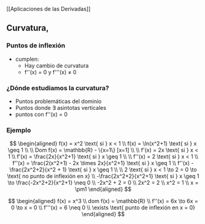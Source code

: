 [[Aplicaciones de las Derivadas]]

## Curvatura, 

### Puntos de inflexión

- cumplen:
	- Hay cambio de curvatura
	- f''(x) = 0 y f'''(x) $\neq$ 0

### ¿Dónde estudiamos la curvatura?

- Puntos problemáticas del dominio
- Puntos donde $\exists$ asintotas verticales
- puntos con f''(x) = 0

### Ejemplo

$$
\begin{aligned}
f(x) = x^2 \text{ si } x < 1 \\
f(x) = \ln(x^2+1) \text{ si } x \geq 1 \\
\\
Dom f(x) = \mathbb{R} - \{x=1\} [x=1] \\
\\
f'(x) = 2x \text{ si } x < 1 \\
f'(x) = \frac{2x}{x^2+1} \text{ si } x \geq 1 \\
\\
f''(x) = 2 \text{ si } x < 1 \\
f''(x) = \frac{2(x^2+1) - 2x \times 2x}{x^2+1} \text{ si } x \geq 1 \\
f''(x) -\frac{2x^2+2}{x^2 + 1} \text{ si } x \geq 1 \\
\\
2 \text{ si } x < 1 \to 2 = 0 \to \text{ no punto de inflexión en x} \\
-\frac{2x^2+2}{x^2+1} \text{ si } x \geq 1 \to \frac{-2x^2+2}{x^2+1} \neq 0 \\
-2x^2 + 2 = 0 \\
2x^2 = 2 \\
x^2 = 1 \\
x = \pm1
\end{aligned}
$$

$$
\begin{aligned}
f(x) = x^3 \\
dom f(x) = \mathbb{R} \\
f''(x) = 6x \to 6x = 0 \to x = 0 \\
f'''(x) = 6 \neq 0 \\
\exists \text{ punto de inflexión en x = 0}
\end{aligned}
$$